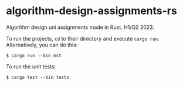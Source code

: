 # algorithm-design-assignments-rs

Algorithm design uni assignments made in Rust. H1/Q2 2023.

To run the projects, `cd` to their directory and execute `cargo run`. Alternatively, you can do this:

```shell
$ cargo run --bin mst
```

To run the unit tests:

```shell
$ cargo test --bin tests
```
